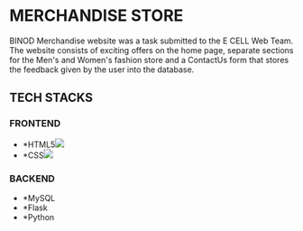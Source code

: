 # MERCHANDISE STORE
BINOD Merchandise website was a task submitted to the E CELL Web Team. The website consists of exciting offers on the home page, separate sections for the Men's and Women's fashion store and a ContactUs form that stores the feedback given by the user into the database. 
## TECH STACKS
### FRONTEND
* *HTML5<img src="https://img.shields.io/badge/html5%20-%23E34F26.svg?&style=for-the-badge&logo=html5&logoColor=white"/>
* *CSS<img src="https://img.shields.io/badge/css3%20-%231572B6.svg?&style=for-the-badge&logo=css3&logoColor=white"/>
### BACKEND
* *MySQL
* *Flask
* *Python

